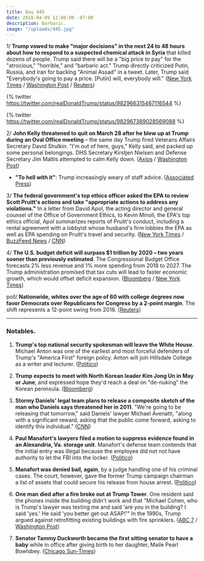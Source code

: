 ```yaml
---
title: Day 445
date: 2018-04-09 12:08:00 -07:00
description: Barbaric.
image: "/uploads/445.jpg"
---
```


1/ **Trump vowed to make "major decisions" in the next 24 to 48 hours about how to respond to a suspected chemical attack in Syria** that killed dozens of people. Trump said there will be a "big price to pay" for the "atrocious," "horrible," and "barbaric act." Trump directly criticized Putin, Russia, and Iran for backing "Animal Assad" in a tweet. Later, Trump said "Everybody's going to pay a price. \[Putin\] will, everybody will." ([New York Times](https://www.nytimes.com/2018/04/09/world/middleeast/trump-syria-attack.html) / [Washington Post](https://www.washingtonpost.com/politics/trump-says-us-to-decide-on-response-to-atrocious-syria-chemical-attack-in-24-to-48-hours/2018/04/09/1398c5aa-3bfa-11e8-a7d1-e4efec6389f0_story.html) / [Reuters](https://www.reuters.com/article/us-mideast-crisis-syria/trump-says-to-make-fast-decision-after-suspected-syrian-chemical-attack-idUSKBN1HG0D8))

{% twitter https://twitter.com/realDonaldTrump/status/982966315467116544 %}

{% twitter https://twitter.com/realDonaldTrump/status/982967389028569088 %}

2/ **John Kelly threatened to quit on March 28 after he blew up at Trump during an Oval Office meeting** – the same day Trump fired Veterans Affairs Secretary David Shulkin. "I'm out of here, guys," Kelly said, and packed up some personal belongings. DHS Secretary Kirstjen Nielsen and Defense Secretary Jim Mattis attempted to calm Kelly down. ([Axios](https://www.axios.com/john-kelly-trump-oval-office-meeting-threatened-quit-f29667d3-d99f-4e23-92f6-9c48c360722b.html) / [Washington Post](https://www.washingtonpost.com/politics/when-you-lose-that-power-how-john-kelly-faded-as-white-house-disciplinarian/2018/04/07/5e5b8b42-39be-11e8-acd5-35eac230e514_story.html))

* **"To hell with it"**: Trump increasingly weary of staff advice. ([Associated Press](https://apnews.com/eab8cdc9f72f43f3890f41da92ec2cf9))

3/ **The federal government's top ethics officer asked the EPA to review Scott Pruitt's actions and take "appropriate actions to address any violations."** In a letter from David Apol, the acting director and general counsel of the Office of Government Ethics, to Kevin Minoli, the EPA's top ethics official, Apol summarizes reports of Pruitt's conduct, including a rental agreement with a lobbyist whose husband's firm lobbies the EPA as well as EPA spending on Pruitt's travel and security. ([New York Times](https://www.nytimes.com/2018/04/09/climate/epa-ethics-letter-pruitt.html) / [BuzzFeed News](https://www.buzzfeed.com/zahrahirji/epa-pruitt-ethics-investigation) / [CNN](https://www.cnn.com/2018/04/09/politics/ethics-office-scott-pruitt-epa/index.html))

4/ **The U.S. budget deficit will surpass $1 trillion by 2020 – two years sooner than previously estimated**. The Congressional Budget Office forecasts 2% less revenue and 1% more spending from 2018 to 2027. The Trump administration promised that tax cuts will lead to faster economic growth, which would offset deficit expansion. ([Bloomberg](https://www.bloomberg.com/news/articles/2018-04-09/u-s-budget-deficit-to-balloon-to-1-trillion-by-2020-cbo-says) / [New York Times](https://www.nytimes.com/2018/04/09/us/politics/federal-deficit-tax-cuts-spending-trump.html))

poll/ **Nationwide, whites over the age of 60 with college degrees now favor Democrats over Republicans for Congress by a 2-point margin**. The shift represents a 12-point swing from 2016. ([Reuters](https://www.reuters.com/article/us-usa-election-healthcare-poll/exclusive-as-elections-near-many-older-educated-white-voters-shift-away-from-trumps-party-idUSKBN1HG1I6))

---

### Notables.

1. **Trump's top national security spokesman will leave the White House**. Michael Anton was one of the earliest and most forceful defenders of Trump's "America First" foreign policy. Anton will join Hillsdale College as a writer and lecturer. ([Politico](https://www.politico.com/story/2018/04/08/national-security-spokesman-anton-trump-508641))

2. **Trump expects to meet with North Korean leader Kim Jong Un in May or June**, and expressed hope they'd reach a deal on "de-nuking" the Korean peninsula. ([Bloomberg](https://www.bloomberg.com/news/articles/2018-04-09/trump-says-he-ll-meet-with-north-korea-s-kim-in-may-or-june))

3. **Stormy Daniels' legal team plans to release a composite sketch of the man who Daniels says threatened her in 2011**. "We're going to be releasing that tomorrow," said Daniels' lawyer Michael Avenatti, "along with a significant reward, asking that the public come forward, asking to identify this individual." ([CNN](https://www.cnn.com/2018/04/09/politics/michael-avenatti-sketch-cnntv/index.html))

4. **Paul Manafort's lawyers filed a motion to suppress evidence found in an Alexandria, Va. storage unit**. Manafort's defense team contends that the initial entry was illegal because the employee did not not have authority to let the FBI into the locker. ([Politico](https://www.politico.com/story/2018/04/07/manafort-moves-to-suppress-evidence-found-in-storage-unit-507984))

5. **Manafort was denied bail, again**, by a judge handling one of his criminal cases. The court, however, gave the former Trump campaign chairman a list of assets that could secure his release from house arrest. ([Politico](https://www.politico.com/story/2018/04/09/paul-manafort-bail-denied-509650))

6. **One man died after a fire broke out at Trump Tower**. One resident said the phones inside the building didn't work and that "Michael Cohen, who is Trump's lawyer was texting me and said 'are you in the building? I said 'yes.' He said 'you better get out ASAP!'" In the 1990s, Trump argued against retrofitting existing buildings with fire sprinklers. ([ABC 7](http://abc7ny.com/1-dead-after-fire-breaks-out-at-trump-tower/3313615/) / [Washington Post](https://www.washingtonpost.com/news/morning-mix/wp/2018/04/09/donald-trump-once-lobbied-against-fire-sprinklers-in-existing-new-york-high-rises-including-trump-towers/))

7. **Senator Tammy Duckworth became the first sitting senator to have a baby** while in office after giving birth to her daughter, Maile Pearl Bowlsbey. ([Chicago Sun-Times](https://chicago.suntimes.com/chicago-politics/tammy-duckworth-birth-girl-first-senator-have-baby-maile-pearl-bowlsbey-office/))
